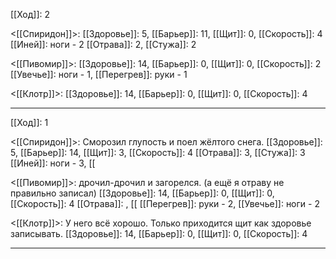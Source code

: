 [[Ход]]: 2

<[[Спиридон]]>:
[[Здоровье]]: 5, [[Барьер]]: 11, [[Щит]]: 0, [[Скорость]]: 4
[[Иней]]: ноги - 2
[[Отрава]]: 2, [[Стужа]]: 2

<[[Пивомир]]>:
[[Здоровье]]: 14, [[Барьер]]: 0, [[Щит]]: 0, [[Скорость]]: 2
[[Увечье]]: ноги - 1, [[Перегрев]]: руки - 1

<[[Клотр]]>:
[[Здоровье]]: 14, [[Барьер]]: 0, [[Щит]]: 0, [[Скорость]]: 4

---
[[Ход]]: 1

<[[Спиридон]]>: Сморозил глупость и поел жёлтого снега.
[[Здоровье]]: 5, [[Барьер]]: 14, [[Щит]]: 3, [[Скорость]]: 4
[[Отрава]]: 3, [[Стужа]]: 3
[[Иней]]: ноги - 3, [[

<[[Пивомир]]>: дрочил-дрочил и загорелся. (а ещё я отраву не правильно записал)
[[Здоровье]]: 14, [[Барьер]]: 0, [[Щит]]: 0, [[Скорость]]: 4
[[Отрава]]: , [[
[[Перегрев]]: руки - 2, [[Увечье]]: ноги - 2

<[[Клотр]]>: У него всё хорошо. Только приходится щит как здоровье записывать. 
[[Здоровье]]: 14, [[Барьер]]: 0, [[Щит]]: 0, [[Скорость]]: 4

---
